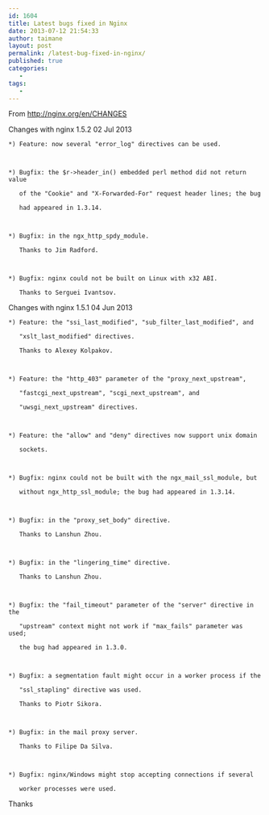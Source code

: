 ```yaml
---
id: 1604
title: Latest bugs fixed in Nginx
date: 2013-07-12 21:54:33
author: taimane
layout: post
permalink: /latest-bug-fixed-in-nginx/
published: true
categories:
   -
tags:
   -
---
```

From http://nginx.org/en/CHANGES

Changes with nginx 1.5.2                                         02 Jul 2013

    *) Feature: now several "error_log" directives can be used.

    *) Bugfix: the $r->header_in() embedded perl method did not return value
       of the "Cookie" and "X-Forwarded-For" request header lines; the bug
       had appeared in 1.3.14.

    *) Bugfix: in the ngx_http_spdy_module.
       Thanks to Jim Radford.

    *) Bugfix: nginx could not be built on Linux with x32 ABI.
       Thanks to Serguei Ivantsov.


Changes with nginx 1.5.1                                         04 Jun 2013

    *) Feature: the "ssi_last_modified", "sub_filter_last_modified", and
       "xslt_last_modified" directives.
       Thanks to Alexey Kolpakov.

    *) Feature: the "http_403" parameter of the "proxy_next_upstream",
       "fastcgi_next_upstream", "scgi_next_upstream", and
       "uwsgi_next_upstream" directives.

    *) Feature: the "allow" and "deny" directives now support unix domain
       sockets.

    *) Bugfix: nginx could not be built with the ngx_mail_ssl_module, but
       without ngx_http_ssl_module; the bug had appeared in 1.3.14.

    *) Bugfix: in the "proxy_set_body" directive.
       Thanks to Lanshun Zhou.

    *) Bugfix: in the "lingering_time" directive.
       Thanks to Lanshun Zhou.

    *) Bugfix: the "fail_timeout" parameter of the "server" directive in the
       "upstream" context might not work if "max_fails" parameter was used;
       the bug had appeared in 1.3.0.

    *) Bugfix: a segmentation fault might occur in a worker process if the
       "ssl_stapling" directive was used.
       Thanks to Piotr Sikora.

    *) Bugfix: in the mail proxy server.
       Thanks to Filipe Da Silva.

    *) Bugfix: nginx/Windows might stop accepting connections if several
       worker processes were used.

Thanks  

